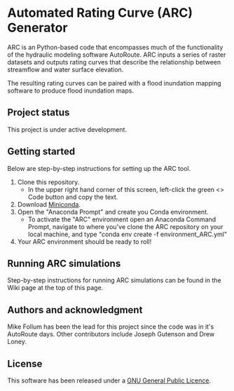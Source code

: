 # Automated Rating Curve (ARC) Generator
ARC is an Python-based code that encompasses much of the functionality of the hydraulic modeling software AutoRoute. ARC inputs a series of raster datasets and outputs rating curves that describe the relationship between streamflow and water surface elevation.

The resulting rating curves can be paired with a flood inundation mapping software to produce flood inundation maps.

## Project status
This project is under active development.

## Getting started
Below are step-by-step instructions for setting up the ARC tool.

1. Clone this repository.
   - In the upper right hand corner of this screen, left-click the green <> Code button and copy the text.
2. Download [Miniconda](https://docs.anaconda.com/miniconda/miniconda-install/).
3. Open the "Anaconda Prompt" and create you Conda environment.
   - To activate the "ARC" environment open an Anaconda Command Prompt, navigate to where you've clone the ARC repository on your local machine, and type "conda env create -f environment_ARC.yml"
4. Your ARC environment should be ready to roll!

## Running ARC simulations
Step-by-step instructions for running ARC simulations can be found in the Wiki page at the top of this page.

## Authors and acknowledgment
Mike Follum has been the lead for this project since the code was in it's AutoRoute days. Other contributors include Joseph Gutenson and Drew Loney.

## License
This software has been released under a [GNU General Public Licence](https://github.com/MikeFHS/automated-rating-curve/blob/main/license.txt). 


